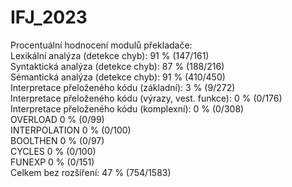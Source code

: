 # IFJ_2023

Procentuální hodnocení modulů překladače:<br>
Lexikální analýza (detekce chyb): 91 % (147/161)<br>
Syntaktická analýza (detekce chyb): 87 % (188/216)<br>
Sémantická analýza (detekce chyb): 91 % (410/450)<br>
Interpretace přeloženého kódu (základní): 3 % (9/272)<br>
Interpretace přeloženého kódu (výrazy, vest. funkce): 0 % (0/176)<br>
Interpretace přeloženého kódu (komplexní): 0 % (0/308)<br>
OVERLOAD 0 % (0/99)<br>
INTERPOLATION 0 % (0/100)<br>
BOOLTHEN 0 % (0/97)<br>
CYCLES 0 % (0/100)<br>
FUNEXP 0 % (0/151)<br>
Celkem bez rozšíření: 47 % (754/1583)<br>
